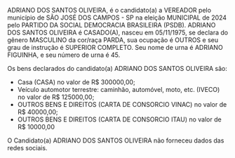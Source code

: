 ADRIANO DOS SANTOS OLIVEIRA, é o candidato(a) a VEREADOR pelo município de SÃO JOSÉ DOS CAMPOS - SP na eleição MUNICIPAL de 2024 pelo PARTIDO DA SOCIAL DEMOCRACIA BRASILEIRA (PSDB). ADRIANO DOS SANTOS OLIVEIRA é CASADO(A), nasceu em 05/11/1975, se declara do gênero MASCULINO da cor/raça PARDA, sua ocupação é OUTROS e seu grau de instrução é SUPERIOR COMPLETO. Seu nome de urna é ADRIANO FIGUINHA, e seu número de urna é 45.

Os bens declarados do candidato(a) ADRIANO DOS SANTOS OLIVEIRA são: 
- Casa (CASA) no valor de R$ 300000,00;
- Veículo automotor terrestre: caminhão, automóvel, moto, etc. (IVECO) no valor de R$ 125000,00;
- OUTROS BENS E DIREITOS (CARTA DE CONSORCIO VINAC) no valor de R$ 40000,00;
- OUTROS BENS E DIREITOS (CARTA DE CONSORCIO ITAU) no valor de R$ 10000,00

O Candidato(a) ADRIANO DOS SANTOS OLIVEIRA não forneceu dados das redes sociais.